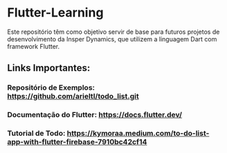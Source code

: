 # Flutter-Learning
Este repositório têm como objetivo servir de base para futuros projetos de desenvolvimento da Insper Dynamics, que utilizem a linguagem Dart com framework Flutter.


## Links Importantes:

### Repositório de Exemplos: https://github.com/arieltl/todo_list.git
### Documentação do Flutter: https://docs.flutter.dev/
### Tutorial de Todo: https://kymoraa.medium.com/to-do-list-app-with-flutter-firebase-7910bc42cf14
